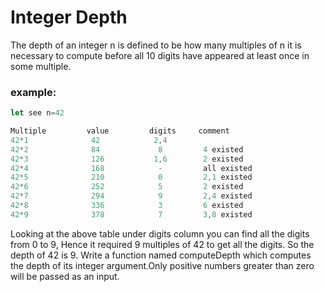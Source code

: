 # Integer Depth

The depth of an integer n is defined to be how many multiples of n it is necessary to compute before all 10 digits have appeared at least once in some multiple.

### example:

```ts
let see n=42

Multiple         value         digits     comment
42*1              42            2,4
42*2              84             8         4 existed
42*3              126           1,6        2 existed
42*4              168            -         all existed
42*5              210            0         2,1 existed
42*6              252            5         2 existed
42*7              294            9         2,4 existed
42*8              336            3         6 existed
42*9              378            7         3,8 existed
```

Looking at the above table under digits column you can find all the digits from 0 to 9, Hence it required 9 multiples of 42 to get all the digits. So the depth of 42 is 9. Write a function named computeDepth which computes the depth of its integer argument.Only positive numbers greater than zero will be passed as an input.
